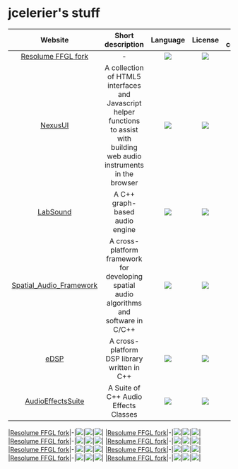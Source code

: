 # jcelerier's stuff
|Website|Short description|Language|License|Last commit|
|:-:|:-:|:-:|:-:|:-:|
|[Resolume FFGL fork](https://github.com/resolume/ffgl)|-|![](https://img.shields.io/github/languages/top/resolume/ffgl?color=pink&style=flat-square)|![](https://flat.badgen.net/github/license/resolume/ffgl?label=)|![](https://flat.badgen.net/github/last-commit/resolume/ffgl?label=)|
|[NexusUI](http://nexus-js.github.io/ui/)|A collection of HTML5 interfaces and Javascript helper functions to assist with building web audio instruments in the browser|![](https://img.shields.io/github/languages/top/nexus-js/ui?color=pink&style=flat-square)|![](https://flat.badgen.net/github/license/nexus-js/ui?label=)|![](https://flat.badgen.net/github/last-commit/nexus-js/ui?label=)|
|[LabSound](http://labsound.io/)|A C++ graph-based audio engine|![](https://img.shields.io/github/languages/top/LabSound/LabSound?color=pink&style=flat-square)|![](https://flat.badgen.net/github/license/LabSound/LabSound?label=)|![](https://flat.badgen.net/github/last-commit/LabSound/LabSound?label=)|
|[Spatial_Audio_Framework](https://leomccormack.github.io/Spatial_Audio_Framework/)|A cross-platform framework for developing spatial audio algorithms and software in C/C++|![](https://img.shields.io/github/languages/top/leomccormack/Spatial_Audio_Framework?color=pink&style=flat-square)|![](https://flat.badgen.net/github/license/leomccormack/Spatial_Audio_Framework?label=)|![](https://flat.badgen.net/github/last-commit/leomccormack/Spatial_Audio_Framework?label=)|
|[eDSP](https://github.com/mohabouje/eDSP)|A cross-platform DSP library written in C++|![](https://img.shields.io/github/languages/top/mohabouje/eDSP?color=pink&style=flat-square)|![](https://flat.badgen.net/github/license/mohabouje/eDSP?label=)|![](https://flat.badgen.net/github/last-commit/mohabouje/eDSP?label=)|
|[AudioEffectsSuite](https://github.com/mhamilt/AudioEffectsSuite)|A Suite of C++ Audio Effects Classes|![](https://img.shields.io/github/languages/top/mhamilt/AudioEffectsSuite?color=pink&style=flat-square)|![](https://flat.badgen.net/github/license/mhamilt/AudioEffectsSuite?label=)|![](https://flat.badgen.net/github/last-commit/mhamilt/AudioEffectsSuite?label=)|

|[Resolume FFGL fork](https://github.com/resolume/ffgl)|-|![](https://img.shields.io/github/languages/top/resolume/ffgl?color=pink&style=flat-square)|![](https://flat.badgen.net/github/license/resolume/ffgl?label=)|![](https://flat.badgen.net/github/last-commit/resolume/ffgl?label=)|
|[Resolume FFGL fork](https://github.com/resolume/ffgl)|-|![](https://img.shields.io/github/languages/top/resolume/ffgl?color=pink&style=flat-square)|![](https://flat.badgen.net/github/license/resolume/ffgl?label=)|![](https://flat.badgen.net/github/last-commit/resolume/ffgl?label=)|
|[Resolume FFGL fork](https://github.com/resolume/ffgl)|-|![](https://img.shields.io/github/languages/top/resolume/ffgl?color=pink&style=flat-square)|![](https://flat.badgen.net/github/license/resolume/ffgl?label=)|![](https://flat.badgen.net/github/last-commit/resolume/ffgl?label=)|
|[Resolume FFGL fork](https://github.com/resolume/ffgl)|-|![](https://img.shields.io/github/languages/top/resolume/ffgl?color=pink&style=flat-square)|![](https://flat.badgen.net/github/license/resolume/ffgl?label=)|![](https://flat.badgen.net/github/last-commit/resolume/ffgl?label=)|
|[Resolume FFGL fork](https://github.com/resolume/ffgl)|-|![](https://img.shields.io/github/languages/top/resolume/ffgl?color=pink&style=flat-square)|![](https://flat.badgen.net/github/license/resolume/ffgl?label=)|![](https://flat.badgen.net/github/last-commit/resolume/ffgl?label=)|
|[Resolume FFGL fork](https://github.com/resolume/ffgl)|-|![](https://img.shields.io/github/languages/top/resolume/ffgl?color=pink&style=flat-square)|![](https://flat.badgen.net/github/license/resolume/ffgl?label=)|![](https://flat.badgen.net/github/last-commit/resolume/ffgl?label=)|
|[Resolume FFGL fork](https://github.com/resolume/ffgl)|-|![](https://img.shields.io/github/languages/top/resolume/ffgl?color=pink&style=flat-square)|![](https://flat.badgen.net/github/license/resolume/ffgl?label=)|![](https://flat.badgen.net/github/last-commit/resolume/ffgl?label=)|
|[Resolume FFGL fork](https://github.com/resolume/ffgl)|-|![](https://img.shields.io/github/languages/top/resolume/ffgl?color=pink&style=flat-square)|![](https://flat.badgen.net/github/license/resolume/ffgl?label=)|![](https://flat.badgen.net/github/last-commit/resolume/ffgl?label=)|
